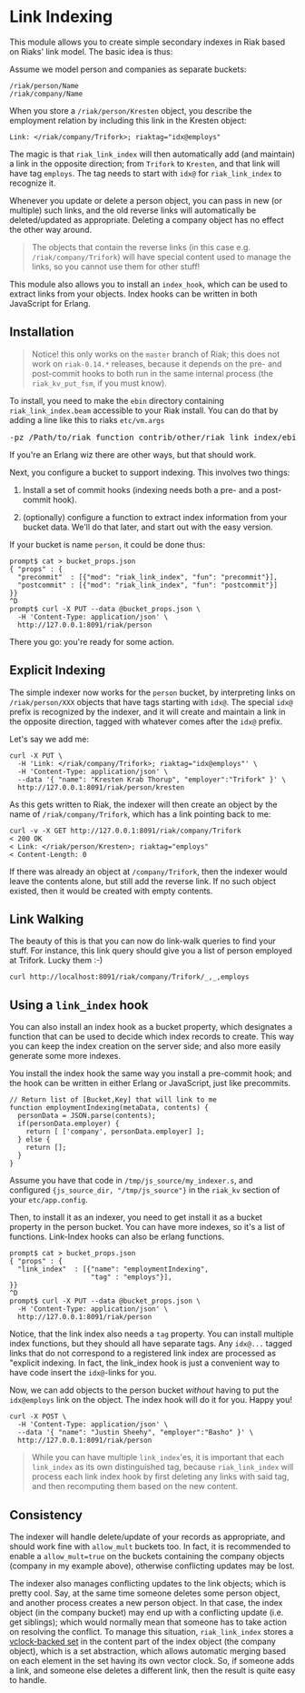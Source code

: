 
<h1>Link Indexing</h1>

This module allows you to create simple secondary indexes
in Riak based on Riaks' link model.  The basic idea is thus:

Assume we model person and companies as separate buckets:

    /riak/person/Name
    /riak/company/Name

When you store a `/riak/person/Kresten` object, you describe the
employment relation by including this link in the Kresten object:

    Link: </riak/company/Trifork>; riaktag="idx@employs"

The magic is that `riak_link_index` will then automatically add (and
maintain) a link in the opposite direction; from `Trifork` to
`Kresten`, and that link will have tag `employs`.  The tag needs to
start with `idx@` for `riak_link_index` to recognize it.

Whenever you update or delete a person object, you can pass in new (or
multiple) such links, and the old reverse links will automatically be
deleted/updated as appropriate.  Deleting a company object has no
effect the other way around.

> The objects that contain the reverse links (in this case
e.g. `/riak/company/Trifork`) will have special content used to manage
the links, so you cannot use them for other stuff!

This module also allows you to install an `index_hook`, which can be
used to extract links from your objects.  Index hooks can be written in
both JavaScript for Erlang.


Installation
------------

> Notice! this only works on the `master` branch of Riak; this
> does not work on `riak-0.14.*` releases, because it depends on the
> pre- and post-commit hooks to both run in the same internal process
> (the `riak_kv_put_fsm`, if you must know).

To install, you need to make the `ebin` directory containing
`riak_link_index.beam` accessible to your Riak install.  You can do that
by adding a line like this to riaks `etc/vm.args`

<pre>-pz /Path/to/riak_function_contrib/other/riak_link_index/ebin</pre>

If you're an Erlang wiz there are other ways, but that should work.


Next, you configure a bucket to support indexing.  This involves two things:

1. Install a set of commit hooks (indexing needs both a pre- and a
   post-commit hook).

2. (optionally) configure a function to extract index information
   from your bucket data.  We'll do that later, and start out with
   the easy version.

If your bucket is name `person`, it could be done thus:

    prompt$ cat > bucket_props.json
    { "props" : {
      "precommit"  : [{"mod": "riak_link_index", "fun": "precommit"}],
      "postcommit" : [{"mod": "riak_link_index", "fun": "postcommit"}]
    }}
    ^D
    prompt$ curl -X PUT --data @bucket_props.json \
      -H 'Content-Type: application/json' \
      http://127.0.0.1:8091/riak/person

There you go: you're ready for some action.

Explicit Indexing
-----------------


The simple indexer now works for the `person` bucket, by interpreting
links on `/riak/person/XXX` objects that have tags starting with
`idx@`.  The special `idx@` prefix is recognized by the indexer, and
it will create and maintain a link in the opposite direction, tagged
with whatever comes after the `idx@` prefix.

Let's say we add me:

    curl -X PUT \
      -H 'Link: </riak/company/Trifork>; riaktag="idx@employs"' \
      -H 'Content-Type: application/json' \
      --data '{ "name": "Kresten Krab Thorup", "employer":"Trifork" }' \
      http://127.0.0.1:8091/riak/person/kresten

As this gets written to Riak, the indexer will then
create an object by the name of `/riak/company/Trifork`,
which has a link pointing back to me:

    curl -v -X GET http://127.0.0.1:8091/riak/company/Trifork
    < 200 OK
    < Link: </riak/person/Kresten>; riaktag="employs"
    < Content-Length: 0

If there was already an object at `/company/Trifork`, then the indexer
would leave the contents alone, but still add the reverse link.  If no
such object existed, then it would be created with empty contents.

Link Walking
------------

The beauty of this is that you can now do link-walk queries to find
your stuff.  For instance, this link query should give you a list of
person employed at Trifork.  Lucky them :-)

    curl http://localhost:8091/riak/company/Trifork/_,_,employs

Using a `link_index` hook
-------------------------

You can also install an index hook as a bucket property, which designates
a function that can be used to decide which index records to create.  This way
you can keep the index creation on the server side; and also more easily
generate some more indexes.

You install the index hook the same way you install a pre-commit hook; and the
hook can be written in either Erlang or JavaScript, just like precommits.

    // Return list of [Bucket,Key] that will link to me
    function employmentIndexing(metaData, contents) {
      personData = JSON.parse(contents);
      if(personData.employer) {
        return [ ['company', personData.employer] ];
      } else {
        return [];
      }
    }

Assume you have that code in `/tmp/js_source/my_indexer.s`, and
configured `{js_source_dir, "/tmp/js_source"}` in the `riak_kv`
section of your `etc/app.config`.

Then, to install it as an indexer, you need to get install it as a
bucket property in the person bucket.  You can have more indexes, so
it's a list of functions.  Link-Index hooks can also be erlang
functions.

    prompt$ cat > bucket_props.json
    { "props" : {
      "link_index"  : [{"name": "employmentIndexing",
                        "tag" : "employs"}],
    }}
    ^D
    prompt$ curl -X PUT --data @bucket_props.json \
      -H 'Content-Type: application/json' \
      http://127.0.0.1:8091/riak/person

Notice, that the link index also needs a `tag` property.  You can
install multiple index functions, but they should all have separate
tags.  Any `idx@...` tagged links that do not correspond to a
registered link index are processed as "explicit indexing.  In fact,
the link_index hook is just a convenient way to have code insert the
`idx@`-links for you.

Now, we can add objects to the person bucket *without* having to put
the `idx@employs` link on the object.  The index hook will do it for
you.  Happy you!

    curl -X POST \
      -H 'Content-Type: application/json' \
      --data '{ "name": "Justin Sheehy", "employer":"Basho" }' \
      http://127.0.0.1:8091/riak/person

> While you can have multiple `link_index`'es, it is important that
each `link_index` as its own distinguished tag, because
`riak_link_index` will process each link index hook by first deleting
any links with said tag, and then recomputing them based on the new
content.


Consistency
-----------

The indexer will handle delete/update of your records as appropriate,
and should work fine with `allow_mult` buckets too.  In fact, it is
recommended to enable a `allow_mult=true` on the buckets containing
the company objects (company in my example above), otherwise
conflicting updates may be lost.  

The indexer also manages conflicting updates to the link objects;
which is pretty cool.  Say, at the same time someone deletes some
person object, and another process creates a new person object.  In
that case, the index object (in the company bucket) may end up with a
conflicting update (i.e. get siblings); which would normally mean that
someone has to take action on resolving the conflict.  To manage this
situation, `riak_link_index` stores a [vclock-backed
set](src/vset.erl) in the content part of the index object (the
company object), which is a set abstraction, which allows automatic
merging based on each element in the set having its own vector clock.
So, if someone adds a link, and someone else deletes a different link,
then the result is quite easy to handle.



